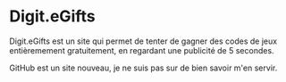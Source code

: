# Digit.eGifts
Digit.eGifts est un site qui permet de tenter de gagner des codes de jeux entièremement gratuitement, en regardant une publicité de 5 secondes.

GitHub est un site nouveau, je ne suis pas sur de bien savoir m'en servir.
